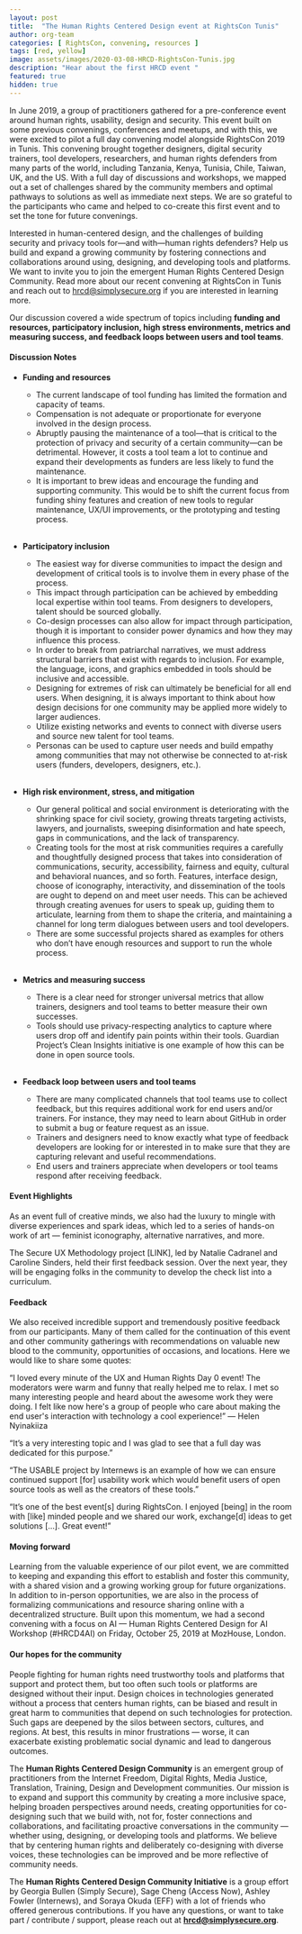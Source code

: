 ```yaml
---
layout: post
title:  "The Human Rights Centered Design event at RightsCon Tunis"
author: org-team
categories: [ RightsCon, convening, resources ]
tags: [red, yellow]
image: assets/images/2020-03-08-HRCD-RightsCon-Tunis.jpg
description: "Hear about the first HRCD event "
featured: true
hidden: true
---
```


In June 2019, a group of practitioners gathered for a pre-conference event around human rights, usability, design and security. This event built on some previous convenings, conferences and meetups, and with this, we were excited to pilot a full day convening model alongside RightsCon 2019 in Tunis. This convening brought together designers, digital security trainers, tool developers, researchers, and human rights defenders from many parts of the world, including Tanzania, Kenya, Tunisia, Chile, Taiwan, UK, and the US. With a full day of discussions and workshops, we mapped out a set of challenges shared by the community members and optimal pathways to solutions as well as immediate next steps. We are so grateful to the participants who came and helped to co-create this first event and to set the tone for future convenings. 

Interested in human-centered design, and the challenges of building security and privacy tools for—and with—human rights defenders? Help us build and expand a growing community by fostering connections and collaborations around using, designing, and developing tools and platforms. We want to invite you to join the emergent Human Rights Centered Design Community. Read more about our recent convening at RightsCon in Tunis and reach out to hrcd@simplysecure.org if you are interested in learning more.

Our discussion covered a wide spectrum of topics including **funding and resources, participatory inclusion, high stress environments, metrics and measuring success, and feedback loops between users and tool teams**. 

#### Discussion Notes

* **Funding and resources**
  + The current landscape of tool funding has limited the formation and capacity of teams.
  + Compensation is not adequate or proportionate for everyone involved in the design process.
  + Abruptly pausing the maintenance of a tool—that is critical to the protection of privacy and security of a certain community—can be detrimental. However, it costs a tool team a lot to continue and expand their developments as funders are less likely to fund the maintenance. 
  + It is important to brew ideas and encourage the funding and supporting community. This would be to shift the current focus from funding shiny features and creation of new tools to regular maintenance, UX/UI improvements, or the prototyping and testing process.
<br/><br/>

* **Participatory inclusion**
  + The easiest way for diverse communities to impact the design and development of critical tools is to involve them in every phase of the process. 
  + This impact through participation can be achieved by embedding local expertise within tool teams. From designers to developers, talent should be sourced globally. 
  + Co-design processes can also allow for impact through participation, though it is important to consider power dynamics and how they may influence this process. 
  + In order to break from patriarchal narratives, we must address structural barriers that exist with regards to inclusion. For example, the language, icons, and graphics embedded in tools should be inclusive and accessible. 
  + Designing for extremes of risk can ultimately be beneficial for all end users. When designing, it is always important to think about how design decisions for one community may be applied more widely to larger audiences. 
  + Utilize existing networks and events to connect with diverse users and source new talent for tool teams. 
  + Personas can be used to capture user needs and build empathy among communities that may not otherwise be connected to at-risk users (funders, developers, designers, etc.). 
<br/><br/>

* **High risk environment, stress, and mitigation**
  + Our general political and social environment is deteriorating with the shrinking space for civil society, growing threats targeting activists, lawyers, and journalists, sweeping disinformation and hate speech, gaps in communications, and the lack of transparency. 
  + Creating tools for the most at risk communities requires a carefully and thoughtfully designed process that takes into consideration of communications, security, accessibility, fairness and equity, cultural and behavioral nuances, and so forth. Features, interface design, choose of iconography, interactivity, and dissemination of the tools are ought to depend on and meet user needs. This can be achieved through creating avenues for users to speak up, guiding them to articulate, learning from them to shape the criteria, and maintaining a channel for long term dialogues between users and tool developers.   
  + There are some successful projects shared as examples for others who don’t have enough resources and support to run the whole process. 
<br/><br/>  
  
* **Metrics and measuring success**
  + There is a clear need for stronger universal metrics that allow trainers, designers and tool teams to better measure their own successes. 
  + Tools should use privacy-respecting analytics to capture where users drop off and identify pain points within their tools. Guardian Project’s Clean Insights initiative is one example of how this can be done in open source tools. 
<br/><br/>

* **Feedback loop between users and tool teams**
  + There are many complicated channels that tool teams use to collect feedback, but this requires additional work for end users and/or trainers. For instance, they may need to learn about GitHub in order to submit a bug or feature request as an issue. 
  + Trainers and designers need to know exactly what type of feedback developers are looking for or interested in to make sure that they are capturing relevant and useful recommendations. 
  + End users and trainers appreciate when developers or tool teams respond after receiving feedback. 
  
#### Event Highlights

As an event full of creative minds, we also had the luxury to mingle with diverse experiences and spark ideas, which led to a series of hands-on work of art — feminist iconography, alternative narratives, and more. 

The Secure UX Methodology project [LINK], led by Natalie Cadranel and Caroline Sinders, held their first feedback session. Over the next year, they will be engaging folks in the community to develop the check list into a curriculum.

#### Feedback

We also received incredible support and tremendously positive feedback from our participants. Many of them called for the continuation of this event and other community gatherings with recommendations on valuable new blood to the community, opportunities of occasions, and locations. Here we would like to share some quotes:

“I loved every minute of the UX and Human Rights Day 0 event! The moderators were warm and funny that really helped me to relax. I met so many interesting people and heard about the awesome work they were doing. I felt like now here's a group of people who care about making  the end user's interaction with technology a cool experience!” 
— Helen Nyinakiiza

“It’s a very interesting topic and I was glad to see that a full day was dedicated for this purpose.” 

“The USABLE project by Internews is an example of how we can ensure continued support [for] usability work which would benefit users of open source tools as well as the creators of these tools.”

“It’s one of the best event[s] during RightsCon. I enjoyed [being] in the room with [like] minded people and we shared our work, exchange[d] ideas to get solutions [...]. Great event!”

#### Moving forward

Learning from the valuable experience of our pilot event, we are committed to keeping and expanding this effort to establish and foster this community, with a shared vision and a growing working group for future organizations. In addition to in-person opportunities, we are also in the process of formalizing communications and resource sharing online with a decentralized structure. Built upon this momentum, we had a second convening with a focus on AI — Human Rights Centered Design for AI Workshop (#HRCD4AI) on Friday, October 25, 2019 at MozHouse, London.

#### Our hopes for the community

People fighting for human rights need trustworthy tools and platforms that support and protect them, but too often such tools or platforms are designed without their input. Design choices in technologies generated without a process that centers human rights, can be biased and result in great harm to communities that depend on such technologies for protection. Such gaps are deepened by the silos between sectors, cultures, and regions. At best, this results in minor frustrations — worse, it can exacerbate existing problematic social dynamic and lead to dangerous outcomes. 

The **Human Rights Centered Design Community** is an emergent group of practitioners from the Internet Freedom, Digital Rights, Media Justice, Translation, Training, Design and Development communities. Our mission is to expand and support this community by creating a more inclusive space, helping broaden perspectives around needs, creating opportunities for co-designing such that we build with, not for, foster connections and collaborations, and facilitating proactive conversations in the community — whether using, designing, or developing tools and platforms. We believe that by centering human rights and deliberately co-designing with diverse voices, these technologies can be improved and be more reflective of community needs.

The **Human Rights Centered Design Community Initiative** is a group effort by Georgia Bullen (Simply Secure), Sage Cheng (Access Now), Ashley Fowler (Internews), and Soraya Okuda (EFF) with a lot of friends who offered generous contributions. If you have any questions,  or want to take part / contribute / support, please reach out at **hrcd@simplysecure.org**.
